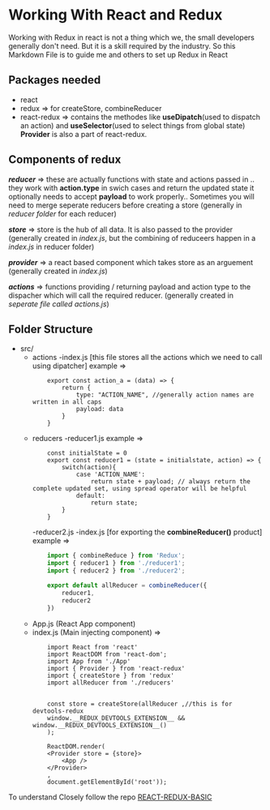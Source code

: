 # Working With React and Redux

Working with Redux in react is not a thing which we, the small developers generally don't need. But it is a skill required by the industry. So this Markdown File is to guide me and others to set up Redux in React

## Packages needed

- react
- redux => for createStore, combineReducer
- react-redux => contains the methodes like **useDipatch**(used to dispatch an action) and **useSelector**(used to select things from global state) **Provider** is also a part of react-redux.

## Components of redux
***reducer*** => these are actually functions with state and actions passed in .. they work with **action.type** in swich cases and return the updated state it optionally needs to accept **payload** to work properly..
Sometimes you will need to merge seperate reducers before creating a store
(generally in *reducer folder* for each reducer)

***store*** => store is the hub of all data. It is also passed to the provider
(generally created in *index.js*, but the combining of reduceers happen in a *index.js* in reducer folder)

***provider*** => a react based component which takes store as an arguement
(generally created in *index.js*)

***actions*** => functions providing / returning payload and action type to the dispacher which will call the required reducer.
(generally created in *seperate file called actions.js*)


## Folder Structure 

- src/ 
    - actions
        -index.js [this file stores all the actions which we need to call using dipatcher] example =>
        ```JS
            export const action_a = (data) => {
                return {
                    type: "ACTION_NAME", //generally action names are written in all caps
                    payload: data
                }
            }
        ```
    - reducers
        -reducer1.js example =>
        ```JS
            const initialState = 0
            export const reducer1 = (state = initialstate, action) => {
                switch(action){
                    case 'ACTION_NAME':
                        return state + payload; // always return the complete updated set, using spread operator will be helpful
                    default: 
                        return state;
                }
            }
        ```
        -reducer2.js
        -index.js [for exporting the **combineReducer()** product] example =>
        ```js
            import { combineReduce } from 'Redux';
            import { reducer1 } from './reducer1';
            import { reducer2 } from './reducer2';

            export default allReducer = combineReducer({
                reducer1,
                reducer2
            })
        ```
    - App.js (React App component)
    - index.js (Main injecting component) => 
        ```JS
            import React from 'react'
            import ReactDOM from 'react-dom';
            import App from './App'
            import { Provider } from 'react-redux'
            import { createStore } from 'redux'
            import allReducer from './reducers'
            

            const store = createStore(allReducer ,//this is for devtools-redux
            window.__REDUX_DEVTOOLS_EXTENSION__ && window.__REDUX_DEVTOOLS_EXTENSION__()
            );

            ReactDOM.render(
            <Provider store = {store}>
                <App />
            </Provider>
            ,
            document.getElementById('root'));

        ``` 
        
To understand Closely follow the repo [REACT-REDUX-BASIC](https://www.google.com)